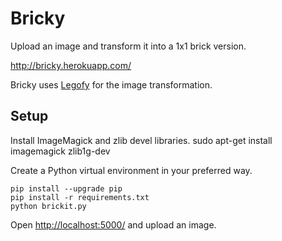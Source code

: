 # Bricky

Upload an image and transform it into a 1x1 brick version.

http://bricky.herokuapp.com/

Bricky uses [Legofy](https://github.com/JuanPotato/Legofy) for the image transformation.

## Setup

Install ImageMagick and zlib devel libraries.
    sudo apt-get install imagemagick zlib1g-dev

Create a Python virtual environment in your preferred way.

    pip install --upgrade pip
    pip install -r requirements.txt
    python brickit.py

Open [http://localhost:5000/](http://localhost:5000/) and upload an image.
